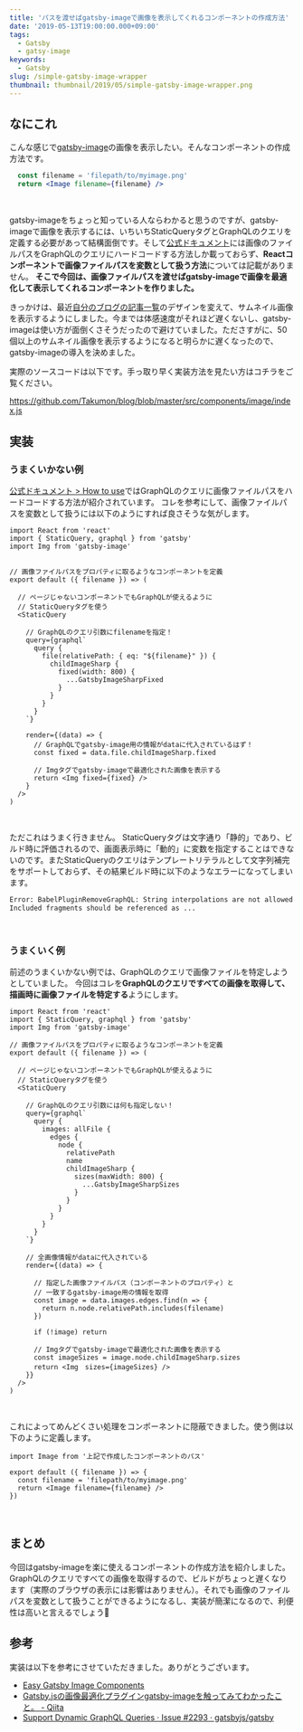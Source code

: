 ```yaml
---
title: 'パスを渡せばgatsby-imageで画像を表示してくれるコンポーネントの作成方法'
date: '2019-05-13T19:00:00.000+09:00'
tags:
  - Gatsby
  - gatsy-image
keywords:
  - Gatsby
slug: /simple-gatsby-image-wrapper
thumbnail: thumbnail/2019/05/simple-gatsby-image-wrapper.png
---
```


## なにこれ

こんな感じで[gatsby-image](https://www.gatsbyjs.org/packages/gatsby-image/)の画像を表示したい。そんなコンポーネントの作成方法です。

```jsx
  const filename = 'filepath/to/myimage.png'
  return <Image filename={filename} />
```
<br/>

gatsby-imageをちょっと知っている人ならわかると思うのですが、gatsby-imageで画像を表示するには、いちいちStaticQueryタグとGraphQLのクエリを定義する必要があって結構面倒です。そして[公式ドキュメント](https://www.gatsbyjs.org/packages/gatsby-image/)には画像のファイルパスをGraphQLのクエリにハードコードする方法しか載っておらず、**Reactコンポーネントで画像ファイルパスを変数として扱う方法**については記載がありません。
**そこで今回は、画像ファイルパスを渡せばgatsby-imageで画像を最適化して表示してくれるコンポーネントを作りました。**

きっかけは、最近[自分のブログの記事一覧](../)のデザインを変えて、サムネイル画像を表示するようにしました。今までは体感速度がそれほど遅くないし、gatsby-imageは使い方が面倒くさそうだったので避けていました。たださすがに、50個以上のサムネイル画像を表示するようになると明らかに遅くなったので、gatsby-imageの導入を決めました。

実際のソースコードは以下です。手っ取り早く実装方法を見たい方はコチラをご覧ください。

https://github.com/Takumon/blog/blob/master/src/components/image/index.js


## 実装

### うまくいかない例

[公式ドキュメント > How to use](https://www.gatsbyjs.org/packages/gatsby-image/#how-to-use)ではGraphQLのクエリに画像ファイルパスをハードコードする方法が紹介されています。
コレを参考にして、画像ファイルパスを変数として扱うには以下のようにすれば良さそうな気がします。

```jsx:title=うまくいかない例
import React from 'react'
import { StaticQuery, graphql } from 'gatsby'
import Img from 'gatsby-image'


// 画像ファイルパスをプロパティに取るようなコンポーネントを定義
export default ({ filename }) => (

  // ページじゃないコンポーネントでもGraphQLが使えるように
  // StaticQueryタグを使う
  <StaticQuery

    // GraphQLのクエリ引数にfilenameを指定！
    query={graphql`
      query {
        file(relativePath: { eq: "${filename}" }) {
          childImageSharp {
            fixed(width: 800) {
              ...GatsbyImageSharpFixed
            }
          }
        }
      }
    `}

    render={(data) => {
      // GraphQLでgatsby-image用の情報がdataに代入されているはず！
      const fixed = data.file.childImageSharp.fixed

      // Imgタグでgatsby-imageで最適化された画像を表示する
      return <Img fixed={fixed} />
    }
  />
)
```
<br/>


ただこれはうまく行きません。
StaticQueryタグは文字通り「静的」であり、ビルド時に評価されるので、画面表示時に「動的」に変数を指定することはできないのです。またStaticQueryのクエリはテンプレートリテラルとして文字列補完をサポートしておらず、その結果ビルド時に以下のようなエラーになってしまいます。

```txt
Error: BabelPluginRemoveGraphQL: String interpolations are not allowed in graphql fragments.
Included fragments should be referenced as ...
```
<br/>

### うまくいく例

前述のうまくいかない例では、GraphQLのクエリで画像ファイルを特定しようとしていました。
今回はコレを**GraphQLのクエリですべての画像を取得して、描画時に画像ファイルを特定する**ようにします。

```jsx:title=うまくいく例
import React from 'react'
import { StaticQuery, graphql } from 'gatsby'
import Img from 'gatsby-image'

// 画像ファイルパスをプロパティに取るようなコンポーネントを定義
export default ({ filename }) => (

  // ページじゃないコンポーネントでもGraphQLが使えるように
  // StaticQueryタグを使う
  <StaticQuery

    // GraphQLのクエリ引数には何も指定しない！
    query={graphql`
      query {
        images: allFile {
          edges {
            node {
              relativePath
              name
              childImageSharp {
                sizes(maxWidth: 800) {
                  ...GatsbyImageSharpSizes
                }
              }
            }
          }
        }
      }
    `}

    // 全画像情報がdataに代入されている
    render={(data) => {

      // 指定した画像ファイルパス（コンポーネントのプロパティ）と
      // 一致するgatsby-image用の情報を取得
      const image = data.images.edges.find(n => {
        return n.node.relativePath.includes(filename)
      })

      if (!image) return
      
      // Imgタグでgatsby-imageで最適化された画像を表示する
      const imageSizes = image.node.childImageSharp.sizes
      return <Img　sizes={imageSizes} />
    }}
  />
)
```
<br/>

これによってめんどくさい処理をコンポーネントに隠蔽できました。使う側は以下のように定義します。

```jsx:title=コンポーネントの使用イメージ
import Image from '上記で作成したコンポーネントのパス'

export default ({ filename }) => {
  const filename = 'filepath/to/myimage.png'
  return <Image filename={filename} />
})
```
<br/>


## まとめ

今回はgatsby-imageを楽に使えるコンポーネントの作成方法を紹介しました。GraphQLのクエリですべての画像を取得するので、ビルドがちょっと遅くなります（実際のブラウザの表示には影響はありません）。それでも画像のファイルパスを変数として扱うことができるようになるし、実装が簡潔になるので、利便性は高いと言えるでしょう🍅


## 参考

実装は以下を参考にさせていただきました。ありがとうございます。

* [Easy Gatsby Image Components](https://noahgilmore.com/blog/easy-gatsby-image-components/)
* [Gatsby.jsの画像最適化プラグインgatsby-imageを触ってみてわかったこと。 - Qiita](https://qiita.com/tkkrr/items/34f384956fb968a30fe5)
* [Support Dynamic GraphQL Queries · Issue #2293 · gatsbyjs/gatsby](https://github.com/gatsbyjs/gatsby/issues/2293)
